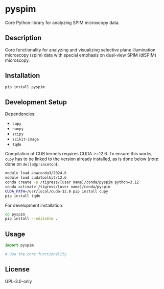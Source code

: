 # pyspim

Core Python library for analyzing SPIM microscopy data.

## Description

Core functionality for analyzing and visualizing selective plane illumination microscopy (spim) data with special emphasis on dual-view SPIM (diSPIM) microscopy.

## Installation

```bash
pip install pyspim
```

## Development Setup

Dependencies:
- `cupy`
- `numpy`
- `scipy`
- `scikit-image`
- `tqdm`

Compilation of CUB kernels requires CUDA >=12.6. To ensure this works, `cupy` has to be linked to the version already installed, as is done below (*note*: done on `della@princeton`).

```bash
module load anaconda3/2024.6
module load cudatoolkit/12.6
conda create -p /tigress/[user name]/conda/pyspim python=3.12
conda activate /tigress/[user name]/conda/pyspim
CUDA_PATH=/usr/local/cuda-12.6 pip install cupy
pip install tqdm
```

For development installation:
```bash
cd pyspim
pip install --editable .
```

## Usage

```python
import pyspim

# Use the core functionality
```

## License

GPL-3.0-only 